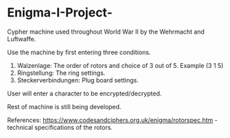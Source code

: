 # Enigma-I-Project-
Cypher machine used throughout World War II by the Wehrmacht and Luftwaffe.

Use the machine by first entering three conditions. 
  1. Walzenlage: The order of rotors and choice of 3 out of 5. Example (3 1 5) 
  2. Ringstellung: The ring settings. 
  3. Steckerverbindungen: Plug board settings. 
  
User will enter a character to be encrypted/decrypted. 

Rest of machine is still being developed. 
  
  
  References: 
   https://www.codesandciphers.org.uk/enigma/rotorspec.htm - technical specifications of the rotors. 


